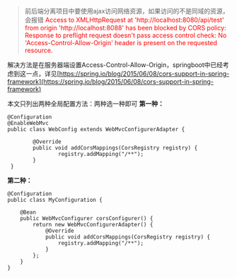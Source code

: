 > 前后端分离项目中要使用ajax访问网络资源，如果访问的不是同域的资源，会报错
<font color="red">Access to XMLHttpRequest at 'http://localhost:8080/api/test' from origin 'http://localhost:8088' has been blocked by CORS policy: Response to preflight request doesn't pass access control check: No 'Access-Control-Allow-Origin' header is present on the requested resource.</font>

解决方法是在服务器端设置Access-Control-Allow-Origin，springboot中已经考虑到这一点，详见[https://spring.io/blog/2015/06/08/cors-support-in-spring-framework](https://spring.io/blog/2015/06/08/cors-support-in-spring-framework)

本文只列出两种全局配置方法：两种选一种即可
**第一种：**
```
@Configuration
@EnableWebMvc
public class WebConfig extends WebMvcConfigurerAdapter {

        @Override
        public void addCorsMappings(CorsRegistry registry) {
                registry.addMapping("/**");
        }
 }
```
**第二种：**

```
@Configuration
public class MyConfiguration {

    @Bean
    public WebMvcConfigurer corsConfigurer() {
        return new WebMvcConfigurerAdapter() {
            @Override
            public void addCorsMappings(CorsRegistry registry) {
                registry.addMapping("/**");
            }
        };
    }
}
 ```